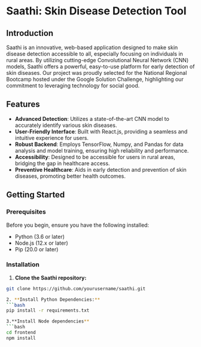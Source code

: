# Saathi: Skin Disease Detection Tool

## Introduction

Saathi is an innovative, web-based application designed to make skin disease detection accessible to all, especially focusing on individuals in rural areas. By utilizing cutting-edge Convolutional Neural Network (CNN) models, Saathi offers a powerful, easy-to-use platform for early detection of skin diseases. Our project was proudly selected for the National Regional Bootcamp hosted under the Google Solution Challenge, highlighting our commitment to leveraging technology for social good.

## Features

- **Advanced Detection**: Utilizes a state-of-the-art CNN model to accurately identify various skin diseases.
- **User-Friendly Interface**: Built with React.js, providing a seamless and intuitive experience for users.
- **Robust Backend**: Employs TensorFlow, Numpy, and Pandas for data analysis and model training, ensuring high reliability and performance.
- **Accessibility**: Designed to be accessible for users in rural areas, bridging the gap in healthcare access.
- **Preventive Healthcare**: Aids in early detection and prevention of skin diseases, promoting better health outcomes.

## Getting Started

### Prerequisites

Before you begin, ensure you have the following installed:
- Python (3.6 or later)
- Node.js (12.x or later)
- Pip (20.0 or later)

### Installation

1. **Clone the Saathi repository:**

```bash
git clone https://github.com/yourusername/saathi.git

2. **Install Python Dependencies:**
```bash
pip install -r requirements.txt

3.**Install Node dependencies**
```bash
cd frontend
npm install
